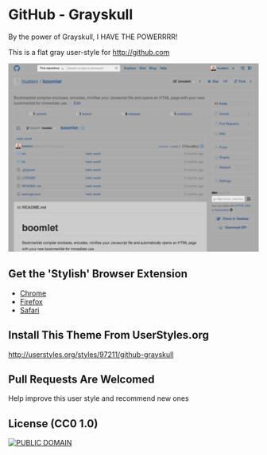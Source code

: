 GitHub - Grayskull
==
By the power of Grayskull, I HAVE THE POWERRRR!

This is a flat gray user-style for http://github.com

![](after.png)

Get the 'Stylish' Browser Extension
--
  - [Chrome](https://chrome.google.com/webstore/detail/stylish/fjnbnpbmkenffdnngjfgmeleoegfcffe)
  - [Firefox](https://addons.mozilla.org/en-US/firefox/addon/stylish/)
  - [Safari](http://sobolev.us/stylish/)

Install This Theme From UserStyles.org
--
http://userstyles.org/styles/97211/github-grayskull

Pull Requests Are Welcomed
--
Help improve this user style and recommend new ones

License (CC0 1.0)
--
[![PUBLIC DOMAIN](http://i.creativecommons.org/p/zero/1.0/80x15.png)](http://creativecommons.org/publicdomain/zero/1.0/)
